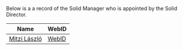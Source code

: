 Below is a a record of the Solid Manager who is appointed by the Solid Director.

| Name      | WebID      |
| --------- | ---------- |
| [Mitzi László](https://github.com/Mitzi-Laszlo) | [WebID](https://mitzilaszlo.solid.community/profile/card#me) |
